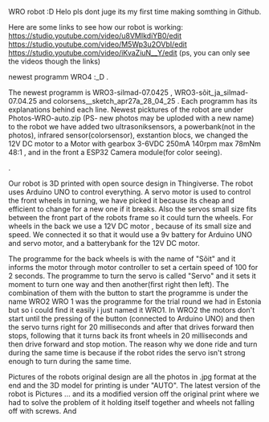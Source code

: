 WRO robot  :D
Helo pls dont juge its my first time making somthing in Github.

Here are some links to see how our robot is working:
https://studio.youtube.com/video/u8VMIkdiYB0/edit 
https://studio.youtube.com/video/M5Wp3u2OVbI/edit 
https://studio.youtube.com/video/iKvaZiuN__Y/edit
(ps, you can only see the videos though the links)


newest programm WRO4 :_D
.

The newest programm is WRO3-silmad-07.0425 , WRO3-sõit_ja_silmad-07.04.25 and colorsens__sketch_apr27a_28_04_25 .
Each programm has its explanations behind each line.
Newest picktures of the robot are under Photos-WRO-auto.zip (PS- new photos may be uploded with a new name)
to the robot we have added two ultrasoniksensors, a powerbank(not in the photos), infrared sensor(colorsensor), exstantion blocs, we changed the 12V DC motor to a Motor with gearbox 3-6VDC 250mA 140rpm max 78mNm 48:1 , and in the front a ESP32 Camera module(for color seeing).


.

Our robot is 3D printed with open source design in Thingiverse. The robot uses Arduino UNO to control everything.
A servo motor is used to control the front wheels in turning, we have picked it because its cheap and efficient to change for a new one if it breaks.
Also the servos small size fits between the front part of the robots frame so it could turn the wheels.
For wheels in the back we use a 12V DC motor , because of its small size and speed.
We connected it so that it would use a 9v battery for Arduino UNO and servo motor, and a batterybank for the 12V DC motor.

The programme for the back wheels is with the name of "Sõit" and it informs the motor through motor controller to set a certain speed of 100 for 2 seconds.
The programme to turn the servo is called "Servo" and it sets it moment to turn one way and then another(first right then left).
The combination of them with the button to start the programme is under the name WRO2
WRO 1 was the programme for the trial round we had in Estonia but so i could find it easily i just named it WRO1.
In WRO2 the motors don't start until the pressing of the button (connected to Arduino UNO) and then the servo turns right for 20 milliseconds and after that drives forward then stops,
following that it turns back its front wheels in 20 milliseconds and then drive forward and stop motion.
The reason why we done ride and turn during the same time is because if the robot rides the servo isn't strong enough to turn during the same time.

Pictures of the robots original design are all the photos in .jpg format at the end and the 3D model for printing is under "AUTO". 
The latest version of the robot is Pictures ... and its a modified version off the original print where we had to solve the problem of it holding itself together and wheels not falling off with screws. And 
